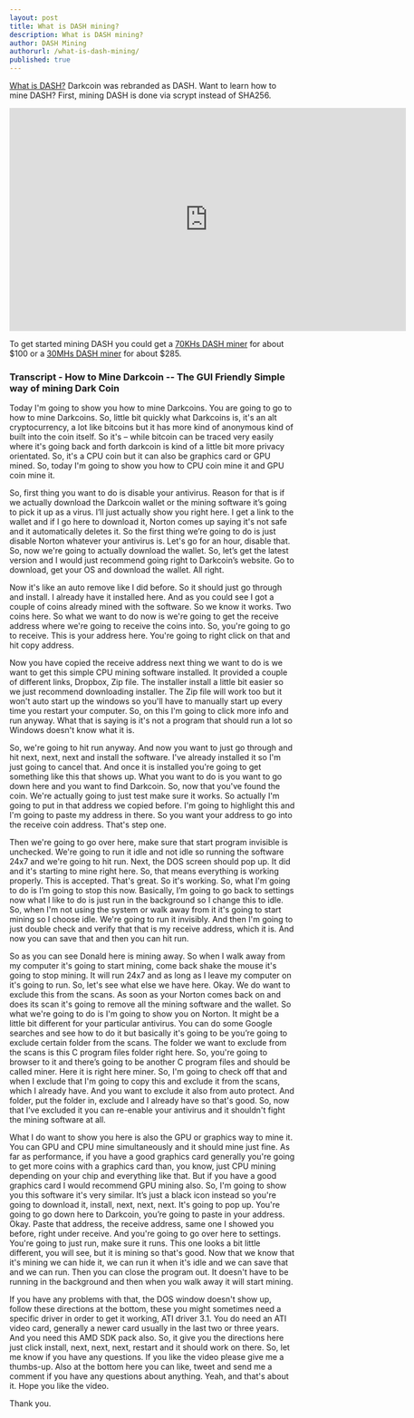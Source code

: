 ```yaml
---
layout: post
title: What is DASH mining?
description: What is DASH mining?
author: DASH Mining
authorurl: /what-is-dash-mining/
published: true
---
```

<a href="https://www.weusecoins.com/what-is-dashcoin/">What is DASH?</a> Darkcoin was rebranded as DASH. Want to learn how to mine DASH? First, mining DASH is done via scrypt instead of SHA256.

<iframe width="700" height="394" src="https://www.youtube.com/embed/tNpEmo3y0VQ" frameborder="0" allowfullscreen></iframe>

To get started mining DASH you could get a <a href="http://geni.us/litecoinminer">70KHs DASH miner</a> for about $100 or a <a href="http://geni.us/litecoinminer">30MHs DASH miner</a> for about $285.

### Transcript - How to Mine Darkcoin -- The GUI Friendly Simple way of mining Dark Coin

Today I'm going to show you how to mine Darkcoins. You are going to go to how to mine Darkcoins.  So, little bit quickly what Darkcoins is, it's an alt cryptocurrency, a lot like bitcoins but it has more kind of anonymous kind of built into the coin itself.  So it's – while bitcoin can be traced very easily where it's going back and forth darkcoin is kind of a little bit more privacy orientated.  So, it's a CPU coin but it can also be graphics card or GPU mined.  So, today I'm going to show you how to CPU coin mine it and GPU coin mine it.

So, first thing you want to do is disable your antivirus.  Reason for that is if we actually download the Darkcoin wallet or the mining software it’s going to pick it up as a virus.  I’ll just actually show you right here.  I get a link to the wallet and if I go here to download it, Norton comes up saying it's not safe and it automatically deletes it.  So the first thing we’re going to do is just disable Norton whatever your antivirus is.  Let's go for an hour, disable that.  So, now we're going to actually download the wallet.  So, let’s get the latest version and I would just recommend going right to Darkcoin’s website.  Go to download, get your OS and download the wallet.  All right.

Now it's like an auto remove like I did before.  So it should just go through and install.  I already have it installed here.  And as you could see I got a couple of coins already mined with the software.  So we know it works.  Two coins here.  So what we want to do now is we're going to get the receive address where we're going to receive the coins into.  So, you're going to go to receive.  This is your address here.  You're going to right click on that and hit copy address.

Now you have copied the receive address next thing we want to do is we want to get this simple CPU mining software installed.  It provided a couple of different links, Dropbox, Zip file.  The installer install a little bit easier so we just recommend downloading installer.  The Zip file will work too but it won't auto start up the windows so you'll have to manually start up every time you restart your computer.  So, on this I'm going to click more info and run anyway.  What that is saying is it's not a program that should run a lot so Windows doesn't know what it is. 

So, we're going to hit run anyway.  And now you want to just go through and hit next, next, next and install the software.  I've already installed it so I'm just going to cancel that.  And once it is installed you're going to get something like this that shows up.  What you want to do is you want to go down here and you want to find Darkcoin.  So, now that you've found the coin.  We're actually going to just test make sure it works.  So actually I'm going to put in that address we copied before.  I'm going to highlight this and I'm going to paste my address in there.  So you want your address to go into the receive coin address.  That's step one.

 Then we're going to go over here, make sure that start program invisible is unchecked.  We're going to run it idle and not idle so running the software 24x7 and we're going to hit run.  Next, the DOS screen should pop up.  It did and it's starting to mine right here.  So, that means everything is working properly.  This is accepted.  That's great.  So it's working.  So, what I'm going to do is I’m going to stop this now.  Basically, I’m going to go back to settings now what I like to do is just run in the background so I change this to idle.  So, when I'm not using the system or walk away from it it's going to start mining so I choose idle.  We're going to run it invisibly.  And then I'm going to just double check and verify that that is my receive address, which it is.  And now you can save that and then you can hit run.

So as you can see Donald here is mining away.  So when I walk away from my computer it's going to start mining, come back shake the mouse it's going to stop mining.  It will run 24x7 and as long as I leave my computer on it's going to run.  So, let's see what else we have here.  Okay.  We do want to exclude this from the scans.  As soon as your Norton comes back on and does its scan it's going to remove all the mining software and the wallet.  So what we're going to do is I'm going to show you on Norton.  It might be a little bit different for your particular antivirus.  You can do some Google searches and see how to do it but basically it's going to be you’re going to exclude certain folder from the scans.  The folder we want to exclude from the scans is this C program files folder right here.  So, you're going to browser to it and there’s going to be another C program files and should be called miner.  Here it is right here miner.  So, I'm going to check off that and when I exclude that I'm going to copy this and exclude it from the scans, which I already have.  And you want to exclude it also from auto protect.  And folder, put the folder in, exclude and I already have so that's good.  So, now that I’ve excluded it you can re-enable your antivirus and it shouldn't fight the mining software at all.

What I do want to show you here is also the GPU or graphics way to mine it.  You can GPU and CPU mine simultaneously and it should mine just fine.  As far as performance, if you have a good graphics card generally you're going to get more coins with a graphics card than, you know, just CPU mining depending on your chip and everything like that.  But if you have a good graphics card I would recommend GPU mining also.  So, I'm going to show you this software it's very similar.  It’s just a black icon instead so you're going to download it, install, next, next, next.  It's going to pop up.  You're going to go down here to Darkcoin, you’re going to paste in your address.  Okay.  Paste that address, the receive address, same one I showed you before, right under receive.  And you're going to go over here to settings.  You're going to just run, make sure it runs.  This one looks a bit little different, you will see, but it is mining so that's good.  Now that we know that it's mining we can hide it, we can run it when it's idle and we can save that and we can run.  Then you can close the program out.  It doesn't have to be running in the background and then when you walk away it will start mining.

If you have any problems with that, the DOS window doesn't show up, follow these directions at the bottom, these you might sometimes need a specific driver in order to get it working, ATI driver 3.1.  You do need an ATI video card, generally a newer card usually in the last two or three years.  And you need this AMD SDK pack also.  So, it give you the directions here just click install, next, next, next, restart and it should work on there.  So, let me know if you have any questions.  If you like the video please give me a thumbs-up.  Also at the bottom here you can like, tweet and send me a comment if you have any questions about anything.  Yeah, and that's about it.  Hope you like the video.

Thank you.
